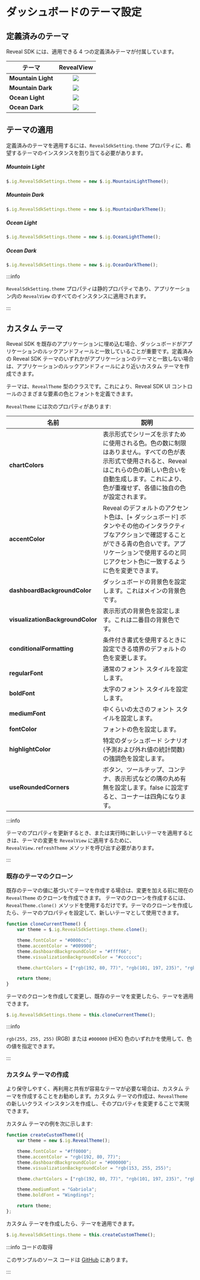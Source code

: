 # ダッシュボードのテーマ設定

## 定義済みのテーマ

Reveal SDK には、適用できる 4 つの定義済みテーマが付属しています。

| テーマ              | RevealView                               |
| -----              | :--------:                               |
| **Mountain Light** | ![](images/theming-mountain-light.jpg)  |
| **Mountain Dark**  | ![](images/theming-mountain-dark.jpg)   |
| **Ocean Light**    | ![](images/theming-ocean-light.jpg)     |
| **Ocean Dark**     | ![](images/theming-ocean-dark.jpg)      |

## テーマの適用

定義済みのテーマを適用するには、`RevealSdkSetting.theme` プロパティに、希望するテーマのインスタンスを割り当てる必要があります。

##### Mountain Light

```js
$.ig.RevealSdkSettings.theme = new $.ig.MountainLightTheme();
```

##### Mountain Dark

```js
$.ig.RevealSdkSettings.theme = new $.ig.MountainDarkTheme();
```

##### Ocean Light

```js
$.ig.RevealSdkSettings.theme = new $.ig.OceanLightTheme();
```

##### Ocean Dark

```js
$.ig.RevealSdkSettings.theme = new $.ig.OceanDarkTheme();
```

:::info

`RevealSdkSetting.theme` プロパティは静的プロパティであり、アプリケーション内の `RevealView` のすべてのインスタンスに適用されます。

:::

## カスタム テーマ

Reveal SDK を既存のアプリケーションに埋め込む場合、ダッシュボードがアプリケーションのルックアンドフィールと一致していることが重要です。定義済みの Reveal SDK テーマのいずれかがアプリケーションのテーマと一致しない場合は、アプリケーションのルックアンドフィールにより近いカスタム テーマを作成できます。

テーマは、`RevealTheme` 型のクラスです。これにより、Reveal SDK UI コントロールのさまざまな要素の色とフォントを定義できます。

`RevealTheme` には次のプロパティがあります:

| 名前                                              | 説明                                                                                                    |
| ----                                              | -----------                                                                                                    |
| **chartColors**                                   | 表示形式でシリーズを示すために使用される色。色の数に制限はありません。すべての色が表示形式で使用されると、Reveal はこれらの色の新しい色合いを自動生成します。これにより、色が重複せず、各値に独自の色が設定されます。           |
| **accentColor**                                   | Reveal のデフォルトのアクセント色は、[+ ダッシュボード] ボタンやその他のインタラクティブなアクションで確認することができる青の色合いです。アプリケーションで使用するのと同じアクセント色に一致するように色を変更できます。                                       |
| **dashboardBackgroundColor**                      | ダッシュボードの背景色を設定します。これはメインの背景色です。                                |
| **visualizationBackgroundColor**                  | 表示形式の背景色を設定します。これは二番目の背景色です。                         |
| **conditionalFormatting**                         | 条件付き書式を使用するときに設定できる境界のデフォルトの色を変更します。                        |
| **regularFont**                                   | 通常のフォント スタイルを設定します。                                                                                   |
| **boldFont**                                      | 太字のフォント スタイルを設定します。                                                                                      |
| **mediumFont**                                    | 中くらいの太さのフォント スタイルを設定します。                                                                                    |
| **fontColor**                                     | フォントの色を設定します。                                                                                    |
| **highlightColor**                                | 特定のダッシュボード シナリオ (予測および外れ値の統計関数) の強調色を設定します。     |
| **useRoundedCorners**                             | ボタン、ツールチップ、コンテナ、表示形式などの隅の丸め有無を設定します。false に設定すると、コーナーは四角になります。                                                                                                                                                                        |

:::info

テーマのプロパティを更新するとき、または実行時に新しいテーマを適用するときは、テーマの変更を `RevealView` に適用するために、`RevealView.refreshTheme` メソッドを呼び出す必要があります。

:::

### 既存のテーマのクローン

既存のテーマの値に基づいてテーマを作成する場合は、変更を加える前に現在の `RevealTheme` のクローンを作成できます。  テーマのクローンを作成するには、`RevealTheme.clone()` メソッドを使用するだけです。テーマのクローンを作成したら、テーマのプロパティを設定して、新しいテーマとして使用できます。

```js
function cloneCurrentTheme() {
    var theme = $.ig.RevealSdkSettings.theme.clone();

    theme.fontColor = "#0000cc";
    theme.accentColor = "#009900";
    theme.dashboardBackgroundColor = "#ffff66";
    theme.visualizationBackgroundColor = "#cccccc";

    theme.chartColors = ["rgb(192, 80, 77)", "rgb(101, 197, 235)", "rgb(232, 77, 137)"];

    return theme;
}
```

テーマのクローンを作成して変更し、既存のテーマを変更したら、テーマを適用できます。

```js
$.ig.RevealSdkSettings.theme = this.cloneCurrentTheme();
```

:::info

`rgb(255, 255, 255)` (RGB) または `#000000` (HEX) 色のいずれかを使用して、色の値を指定できます。

:::

### カスタム テーマの作成

より保守しやすく、再利用と共有が容易なテーマが必要な場合は、カスタム テーマを作成することをお勧めします。カスタム テーマの作成は、`RevealTheme` の新しいクラス インスタンスを作成し、そのプロパティを変更することで実現できます。

カスタム テーマの例を次に示します:

```js
function createCustomTheme(){
    var theme = new $.ig.RevealTheme();

    theme.fontColor = "#ff0000";
    theme.accentColor = "rgb(192, 80, 77)";
    theme.dashboardBackgroundColor = "#000000";
    theme.visualizationBackgroundColor = "rgb(153, 255, 255)";

    theme.chartColors = ["rgb(192, 80, 77)", "rgb(101, 197, 235)", "rgb(232, 77, 137)"]

    theme.mediumFont = "Gabriola";
    theme.boldFont = "Wingdings";

    return theme;
};
```

カスタム テーマを作成したら、テーマを適用できます。

```js
$.ig.RevealSdkSettings.theme = this.createCustomTheme();
```

:::info コードの取得

このサンプルのソース コードは [GitHub](https://github.com/RevealBi/sdk-samples-javascript/tree/main/ThemingDashboards) にあります。

:::